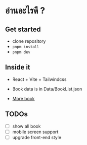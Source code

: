 # อ่านอะไรดี ?

## Get started 
- clone repository
- `pnpm install` 
- `pnpm dev`

## Inside it

- React + Vite + Tailwindcss
- Book data is in Data/BookList.json

- [More book](https://www.se-ed.com/)

## TODOs

- [ ] show all book
- [ ] mobile screen support
- [ ] upgrade front-end style